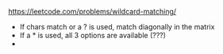 https://leetcode.com/problems/wildcard-matching/


- If chars match or a ? is used, match diagonally in the matrix
- If a * is used, all 3 options are available (???)
- 